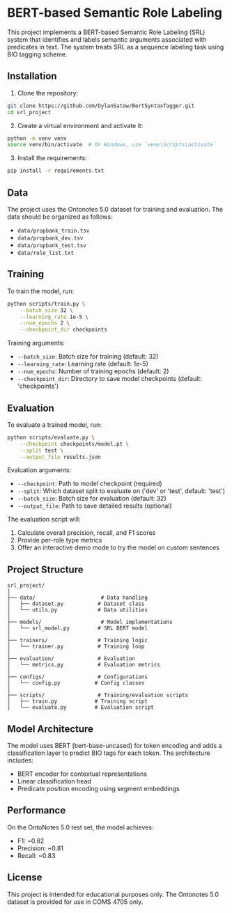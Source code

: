 # BERT-based Semantic Role Labeling

This project implements a BERT-based Semantic Role Labeling (SRL) system that identifies and labels semantic arguments associated with predicates in text. The system treats SRL as a sequence labeling task using BIO tagging scheme.

## Installation

1. Clone the repository:
```bash
git clone https://github.com/DylanSatow/BertSyntaxTagger.git
cd srl_project
```

2. Create a virtual environment and activate it:
```bash
python -m venv venv
source venv/bin/activate  # On Windows, use `venv\Scripts\activate`
```

3. Install the requirements:
```bash
pip install -r requirements.txt
```

## Data

The project uses the Ontonotes 5.0 dataset for training and evaluation. The data should be organized as follows:
- `data/propbank_train.tsv`
- `data/propbank_dev.tsv`
- `data/propbank_test.tsv`
- `data/role_list.txt`

## Training

To train the model, run:
```bash
python scripts/train.py \
    --batch_size 32 \
    --learning_rate 1e-5 \
    --num_epochs 2 \
    --checkpoint_dir checkpoints
```

Training arguments:
- `--batch_size`: Batch size for training (default: 32)
- `--learning_rate`: Learning rate (default: 1e-5)
- `--num_epochs`: Number of training epochs (default: 2)
- `--checkpoint_dir`: Directory to save model checkpoints (default: 'checkpoints')

## Evaluation

To evaluate a trained model, run:
```bash
python scripts/evaluate.py \
    --checkpoint checkpoints/model.pt \
    --split test \
    --output_file results.json
```

Evaluation arguments:
- `--checkpoint`: Path to model checkpoint (required)
- `--split`: Which dataset split to evaluate on ('dev' or 'test', default: 'test')
- `--batch_size`: Batch size for evaluation (default: 32)
- `--output_file`: Path to save detailed results (optional)

The evaluation script will:
1. Calculate overall precision, recall, and F1 scores
2. Provide per-role type metrics
3. Offer an interactive demo mode to try the model on custom sentences

## Project Structure

```
srl_project/
│
├── data/                     # Data handling
│   ├── dataset.py           # Dataset class
│   └── utils.py             # Data utilities
│
├── models/                   # Model implementations
│   └── srl_model.py         # SRL BERT model
│
├── trainers/                # Training logic
│   └── trainer.py           # Training loop
│
├── evaluation/              # Evaluation
│   └── metrics.py           # Evaluation metrics
│
├── configs/                 # Configurations
│   └── config.py           # Config classes
│
├── scripts/                 # Training/evaluation scripts
│   ├── train.py            # Training script
│   └── evaluate.py         # Evaluation script
```

## Model Architecture

The model uses BERT (bert-base-uncased) for token encoding and adds a classification layer to predict BIO tags for each token. The architecture includes:
- BERT encoder for contextual representations
- Linear classification head
- Predicate position encoding using segment embeddings

## Performance

On the OntoNotes 5.0 test set, the model achieves:
- F1: ~0.82
- Precision: ~0.81
- Recall: ~0.83

## License

This project is intended for educational purposes only. The Ontonotes 5.0 dataset is provided for use in COMS 4705 only.